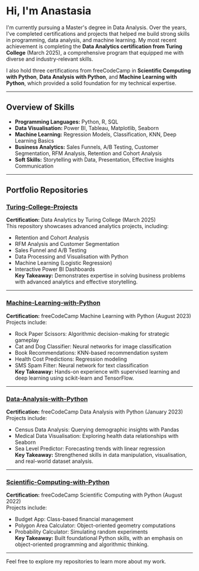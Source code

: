 # Hi, I'm Anastasia

I'm currently pursuing a Master's degree in Data Analysis. Over the years, I've completed certifications and projects that helped me build strong skills in programming, data analysis, and machine learning. My most recent achievement is completing the **Data Analytics certification from Turing College** (March 2025), a comprehensive program that equipped me with diverse and industry-relevant skills.

I also hold three certifications from freeCodeCamp in **Scientific Computing with Python**, **Data Analysis with Python**, and **Machine Learning with Python**, which provided a solid foundation for my technical expertise.

---

## Overview of Skills
- **Programming Languages:** Python, R, SQL
- **Data Visualisation:** Power BI, Tableau, Matplotlib, Seaborn
- **Machine Learning:** Regression Models, Classification, KNN, Deep Learning Basics
- **Business Analytics:** Sales Funnels, A/B Testing, Customer Segmentation, RFM Analysis, Retention and Cohort Analysis
- **Soft Skills:** Storytelling with Data, Presentation, Effective Insights  Communication

---

## Portfolio Repositories

### [Turing-College-Projects](https://github.com/norlingstax/Turing-College-Projects)
**Certification:** Data Analytics by Turing College (March 2025)  
This repository showcases advanced analytics projects, including:
- Retention and Cohort Analysis
- RFM Analysis and Customer Segmentation
- Sales Funnel and A/B Testing
- Data Processing and Visualisation with Python
- Machine Learning (Logistic Regression)
- Interactive Power BI Dashboards  
**Key Takeaway:** Demonstrates expertise in solving business problems with advanced analytics and effective storytelling.

---

### [Machine-Learning-with-Python](https://github.com/norlingstax/Machine-Learning-with-Python)
**Certification:** freeCodeCamp Machine Learning with Python (August 2023)  
Projects include:
- Rock Paper Scissors: Algorithmic decision-making for strategic gameplay
- Cat and Dog Classifier: Neural networks for image classification
- Book Recommendations: KNN-based recommendation system
- Health Cost Predictions: Regression modeling
- SMS Spam Filter: Neural network for text classification  
**Key Takeaway:** Hands-on experience with supervised learning and deep learning using scikit-learn and TensorFlow.

---

### [Data-Analysis-with-Python](https://github.com/norlingstax/Data-Analysis-with-Python)
**Certification:** freeCodeCamp Data Analysis with Python (January 2023)  
Projects include:
- Census Data Analysis: Querying demographic insights with Pandas
- Medical Data Visualisation: Exploring health data relationships with Seaborn
- Sea Level Predictor: Forecasting trends with linear regression  
**Key Takeaway:** Strengthened skills in data manipulation, visualisation, and real-world dataset analysis.

---

### [Scientific-Computing-with-Python](https://github.com/norlingstax/Scientific-Computing-with-Python)
**Certification:** freeCodeCamp Scientific Computing with Python (August 2022)  
Projects include:
- Budget App: Class-based financial management
- Polygon Area Calculator: Object-oriented geometry computations
- Probability Calculator: Simulating random experiments  
**Key Takeaway:** Built foundational Python skills, with an emphasis on object-oriented programming and algorithmic thinking.

---

Feel free to explore my repositories to learn more about my work.
